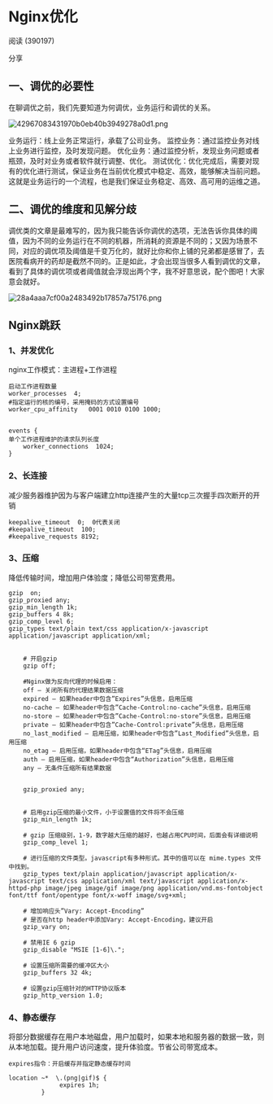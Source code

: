 # Nginx优化

 阅读 (390197) 

 分享

## 一、调优的必要性

在聊调优之前，我们先要知道为何调优，业务运行和调优的关系。

![42967083431970b0eb40b3949278a0d1.png](https://www.zutuanxue.com:8000/static/media/images/2020/12/6/1607251234038.png)

业务运行：线上业务正常运行，承载了公司业务。
监控业务：通过监控业务对线上业务进行监控，及时发现问题。
优化业务：通过监控分析，发现业务问题或者瓶颈，及时对业务或者软件就行调整、优化。
测试优化：优化完成后，需要对现有的优化进行测试，保证业务在当前优化模式中稳定、高效，能够解决当前问题。
这就是业务运行的一个流程，也是我们保证业务稳定、高效、高可用的运维之道。

## 二、调优的维度和见解分歧

 调优类的文章是最难写的，因为我只能告诉你调优的选项，无法告诉你具体的阈值，因为不同的业务运行在不同的机器，所消耗的资源是不同的；又因为场景不同，对应的调优项及阈值是千变万化的，就好比你和你上铺的兄弟都是感冒了，去医院看病开的药却是截然不同的。正是如此，才会出现当很多人看到调优的文章，看到了具体的调优项或者阈值就会浮现出两个字，我不好意思说，配个图吧！大家意会就好。

![28a4aaa7cf00a2483492b17857a75176.png](https://www.zutuanxue.com:8000/static/media/images/2020/12/6/1607251822347.png)

## Nginx跳跃

### 1、并发优化

nginx工作模式：主进程+工作进程

```
启动工作进程数量
worker_processes  4;
#指定运行的核的编号，采用掩码的方式设置编号
worker_cpu_affinity   0001 0010 0100 1000;


events {
单个工作进程维护的请求队列长度
    worker_connections  1024;
}
```

### 2、长连接

减少服务器维护因为与客户端建立http连接产生的大量tcp三次握手四次断开的开销

```
keepalive_timeout  0;  0代表关闭
#keepalive_timeout  100;
#keepalive_requests 8192;
```

### 3、压缩

降低传输时间，增加用户体验度；降低公司带宽费用。

```
gzip  on;
gzip_proxied any;
gzip_min_length 1k;
gzip_buffers 4 8k;
gzip_comp_level 6;
gzip_types text/plain text/css application/x-javascript application/javascript application/xml;


    # 开启gzip
    gzip off;

    #Nginx做为反向代理的时候启用：
	off – 关闭所有的代理结果数据压缩
	expired – 如果header中包含”Expires”头信息，启用压缩
	no-cache – 如果header中包含”Cache-Control:no-cache”头信息，启用压缩
	no-store – 如果header中包含”Cache-Control:no-store”头信息，启用压缩
	private – 如果header中包含”Cache-Control:private”头信息，启用压缩
	no_last_modified – 启用压缩，如果header中包含”Last_Modified”头信息，启用压缩
	no_etag – 启用压缩，如果header中包含“ETag”头信息，启用压缩
	auth – 启用压缩，如果header中包含“Authorization”头信息，启用压缩
	any – 无条件压缩所有结果数据


    gzip_proxied any;


    # 启用gzip压缩的最小文件，小于设置值的文件将不会压缩
    gzip_min_length 1k;

    # gzip 压缩级别，1-9，数字越大压缩的越好，也越占用CPU时间，后面会有详细说明
    gzip_comp_level 1;

    # 进行压缩的文件类型。javascript有多种形式。其中的值可以在 mime.types 文件中找到。
    gzip_types text/plain application/javascript application/x-javascript text/css application/xml text/javascript application/x-httpd-php image/jpeg image/gif image/png application/vnd.ms-fontobject font/ttf font/opentype font/x-woff image/svg+xml;

    # 增加响应头”Vary: Accept-Encoding”
    # 是否在http header中添加Vary: Accept-Encoding，建议开启
    gzip_vary on;

    # 禁用IE 6 gzip
    gzip_disable "MSIE [1-6]\.";

    # 设置压缩所需要的缓冲区大小     
    gzip_buffers 32 4k;

    # 设置gzip压缩针对的HTTP协议版本
    gzip_http_version 1.0;
```

### 4、静态缓存

将部分数据缓存在用户本地磁盘，用户加载时，如果本地和服务器的数据一致，则从本地加载。提升用户访问速度，提升体验度。节省公司带宽成本。

```
expires指令：开启缓存并指定静态缓存时间

location ~*  \.(png|gif)$ {
              expires 1h;
         }
```